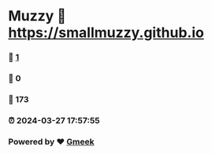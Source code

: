 # Muzzy :link: https://smallmuzzy.github.io 
### :page_facing_up: [1](https://smallmuzzy.github.io/tag.html) 
### :speech_balloon: 0 
### :hibiscus: 173 
### :alarm_clock: 2024-03-27 17:57:55 
### Powered by :heart: [Gmeek](https://github.com/Meekdai/Gmeek)
